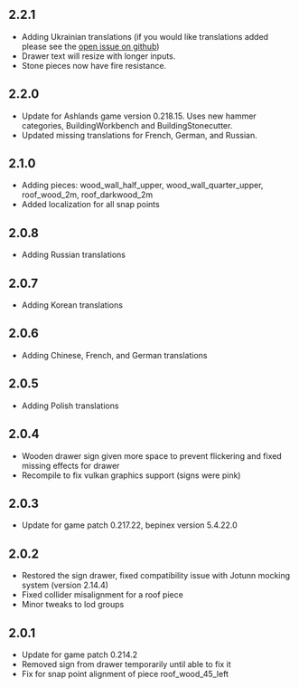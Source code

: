 ## 2.2.1

* Adding Ukrainian translations (if you would like translations added please see the [open issue on github](https://github.com/OrianaVenture/Valheim-MissingPieces/issues/1))
* Drawer text will resize with longer inputs.
* Stone pieces now have fire resistance.

## 2.2.0

* Update for Ashlands game version 0.218.15. Uses new hammer categories, BuildingWorkbench and BuildingStonecutter.
* Updated missing translations for French, German, and Russian.

## 2.1.0

* Adding pieces: wood_wall_half_upper, wood_wall_quarter_upper, roof_wood_2m, roof_darkwood_2m
* Added localization for all snap points

## 2.0.8

* Adding Russian translations

## 2.0.7

* Adding Korean translations

## 2.0.6

* Adding Chinese, French, and German translations

## 2.0.5

* Adding Polish translations

## 2.0.4

* Wooden drawer sign given more space to prevent flickering and fixed missing effects for drawer
* Recompile to fix vulkan graphics support (signs were pink)

## 2.0.3

* Update for game patch 0.217.22, bepinex version 5.4.22.0

## 2.0.2

* Restored the sign drawer, fixed compatibility issue with Jotunn mocking system (version 2.14.4)
* Fixed collider misalignment for a roof piece
* Minor tweaks to lod groups

## 2.0.1

* Update for game patch 0.214.2
* Removed sign from drawer temporarily until able to fix it
* Fix for snap point alignment of piece roof_wood_45_left